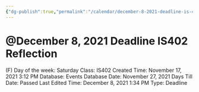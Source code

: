 ```yaml
---
{"dg-publish":true,"permalink":"/calendar/december-8-2021-deadline-is-402-reflection/"}
---
```


# @December 8, 2021 Deadline IS402 Reflection

(F) Day of the week: Saturday
Class: IS402
Created Time: November 17, 2021 3:12 PM
Database: Events Database
Date: November 27, 2021
Days Till Date: Passed
Last Edited Time: December 8, 2021 1:34 PM
Type: Deadline